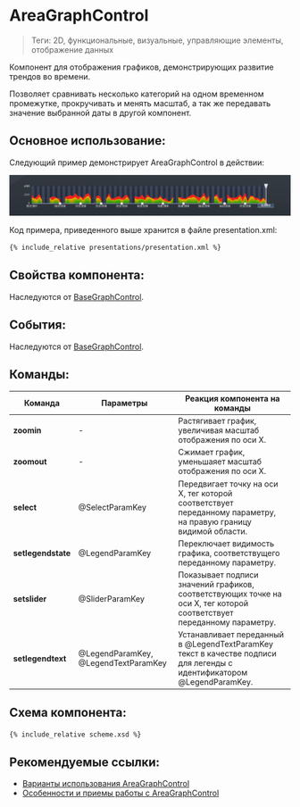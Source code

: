 # AreaGraphControl
> Теги: 2D, функциональные, визуальные, управляющие элементы, отображение данных

Компонент для отображения графиков, демонстрирующих развитие трендов во времени.

Позволяет сравнивать несколько категорий на одном временном промежутке, прокручивать и менять масштаб, а так же передавать значение выбранной даты в другой компонент. 

## Основное использование:

Следующий пример демонстрирует AreaGraphControl в действии:

![AreaGraphControl](screenshots/presentation.png)

Код примера, приведенного выше хранится в файле presentation.xml: 

```xml
{% include_relative presentations/presentation.xml %}
```

## Свойства компонента:

Наследуются от [BaseGraphControl](../BaseGraphControl/README.md).



## События:

Наследуются от [BaseGraphControl](../BaseGraphControl/README.md).

## Команды:

| **Команда**        | **Параметры**                        | **Реакция компонента на команды**        |
| ------------------ | ------------------------------------ | ---------------------------------------- |
| **zoomin**         | -                                    | Растягивает график, увеличивая масштаб отображения по оси X. |
| **zoomout**        | -                                    | Сжимает график, уменьшаяет масштаб отображения по оси X. |
| **select**         | @SelectParamKey                      | Передвигает точку на оси X, тег которой соответствует переданному параметру, на правую границу видимой области. |
| **setlegendstate** | @LegendParamKey                      | Переключает видимость графика, соответствущего переданному параметру. |
| **setslider**      | @SliderParamKey                      | Показывает подписи значений графиков, соответствующих точке на оси X, тег которой соответствует переданному параметру. |
| **setlegendtext**  | @LegendParamKey, @LegendTextParamKey | Устанавливает переданный в @LegendTextParamKey текст в качестве подписи для легенды с идентификатором @LegendParamKey. |

## Схема компонента:

```xml
{% include_relative scheme.xsd %}
```

## Рекомендуемые ссылки:

* [Варианты использования AreaGraphControl](presentations.md)
* [Особенности и приемы работы с AreaGraphControl](hints.md)


